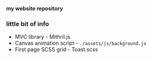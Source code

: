 #### my website repository

### little bit of info

- MVC library - Mithril.js
- Canvas animation script - `./assets/js/background.js`
- First page SCSS grid - Toast.scss 
